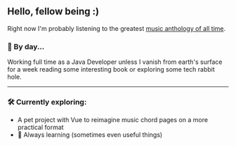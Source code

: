 ## Hello, fellow being  :)

Right now I'm probably listening to the greatest [music anthology of all time](https://open.spotify.com/playlist/00i82lDzMDdiHWNjrIGAyw?si=d0b1982c40864fe0).

### 🔭 By day...
Working full time as a Java Developer unless I vanish from earth's surface for a week reading some interesting book or exploring some tech rabbit hole.

---

### 🛠️ Currently exploring:
- A pet project with Vue to reimagine music chord pages on a more practical format
- 🌱 Always learning (sometimes even useful things)
